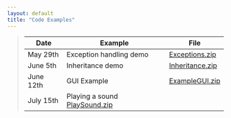 ```yaml
---
layout: default
title: "Code Examples"
---
```


> Date | Example | File
> ---- | ------- | ----
> May 29th | Exception handling demo | [Exceptions.zip](Exceptions.zip)
> June 5th | Inheritance demo | [Inheritance.zip](Inheritance.zip)
> June 12th | GUI Example | [ExampleGUI.zip](ExampleGUI.zip)
> July 15th | Playing a sound [PlaySound.zip](PlaySound.zip)
